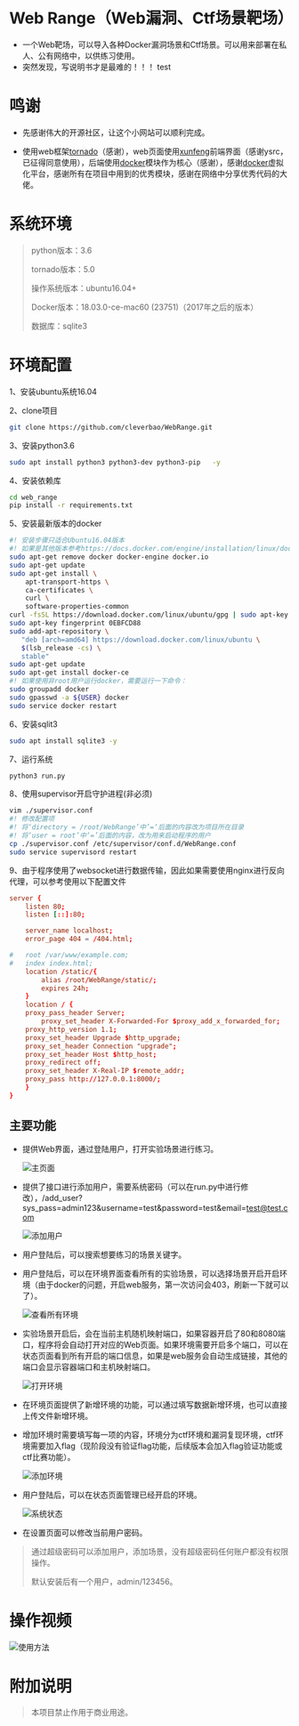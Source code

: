 # Web Range（Web漏洞、Ctf场景靶场）
* 一个Web靶场，可以导入各种Docker漏洞场景和Ctf场景。可以用来部署在私人、公有网络中，以供练习使用。
* 突然发现，写说明书才是最难的！！！
test

# 鸣谢
* 先感谢伟大的开源社区，让这个小网站可以顺利完成。

* 使用web框架[tornado](http://www.tornadoweb.org/en/stable/)（感谢），web页面使用[xunfeng](https://github.com/ysrc/xunfeng)前端界面（感谢ysrc，已征得同意使用），后端使用[docker](https://github.com/docker/docker-py)模块作为核心（感谢），感谢[docker](https://docker.com)虚拟化平台，感谢所有在项目中用到的优秀模块，感谢在网络中分享优秀代码的大佬。

# 系统环境

> python版本：3.6
>
> tornado版本：5.0
>
> 操作系统版本：ubuntu16.04+
>
> Docker版本：18.03.0-ce-mac60 (23751)（2017年之后的版本）
>
> 数据库：sqlite3



# 环境配置

1、安装ubuntu系统16.04

2、clone项目

```sh 
git clone https://github.com/cleverbao/WebRange.git
```

3、安装python3.6

``` sh 
sudo apt install python3 python3-dev python3-pip   -y
```

4、安装依赖库

``` sh
cd web_range
pip install -r requirements.txt
```

5、安装最新版本的docker

``` sh
#! 安装步骤只适合Ubuntu16.04版本
#! 如果是其他版本参考https://docs.docker.com/engine/installation/linux/docker-ce/ubuntu/
sudo apt-get remove docker docker-engine docker.io
sudo apt-get update
sudo apt-get install \
    apt-transport-https \
    ca-certificates \
    curl \
    software-properties-common
curl -fsSL https://download.docker.com/linux/ubuntu/gpg | sudo apt-key add -
sudo apt-key fingerprint 0EBFCD88
sudo add-apt-repository \
   "deb [arch=amd64] https://download.docker.com/linux/ubuntu \
   $(lsb_release -cs) \
   stable"
sudo apt-get update
sudo apt-get install docker-ce
#! 如果使用非root用户运行docker，需要运行一下命令：
sudo groupadd docker
sudo gpasswd -a ${USER} docker
sudo service docker restart
```

6、安装sqlit3

``` sh
sudo apt install sqlite3 -y 
```

7、运行系统

``` sh
python3 run.py
```

8、使用supervisor开启守护进程(非必须)

``` sh
vim ./supervisor.conf
#! 修改配置项
#! 将‘directory = /root/WebRange’中’=‘后面的内容改为项目所在目录
#! 将‘user = root’中‘=’后面的内容，改为用来启动程序的用户
cp ./supervisor.conf /etc/supervisor/conf.d/WebRange.conf
sudo service supervisord restart
```

9、由于程序使用了websocket进行数据传输，因此如果需要使用nginx进行反向代理，可以参考使用以下配置文件

``` conf
server {
    listen 80;
    listen [::]:80;

    server_name localhost;
    error_page 404 = /404.html;

#   root /var/www/example.com;
#   index index.html;
    location /static/{
        alias /root/WebRange/static/; 
        expires 24h;
    }
    location / {
	proxy_pass_header Server;
        proxy_set_header X-Forwarded-For $proxy_add_x_forwarded_for;
	proxy_http_version 1.1;
	proxy_set_header Upgrade $http_upgrade;
	proxy_set_header Connection "upgrade";
	proxy_set_header Host $http_host;
    proxy_redirect off;
    proxy_set_header X-Real-IP $remote_addr;
	proxy_pass http://127.0.0.1:8000/;
    }
}
```



## 主要功能

* 提供Web界面，通过登陆用户，打开实验场景进行练习。

  ![主页面](github_images/web_range首页图片.jpg)

* 提供了接口进行添加用户，需要系统密码（可以在run.py中进行修改），/add_user?sys_pass=admin123&username=test&password=test&email=test@test.com

  ![添加用户](github_images/web_range添加用户.jpg)

* 用户登陆后，可以搜索想要练习的场景关键字。

* 用户登陆后，可以在环境界面查看所有的实验场景，可以选择场景开启开启环境（由于docker的问题，开启web服务，第一次访问会403，刷新一下就可以了）。

  ![查看所有环境](github_images/web_range环境图片.jpg)

* 实验场景开启后，会在当前主机随机映射端口，如果容器开启了80和8080端口，程序将会自动打开对应的Web页面。如果环境需要开启多个端口，可以在状态页面看到所有开启的端口信息，如果是web服务会自动生成链接，其他的端口会显示容器端口和主机映射端口。

  ![打开环境](github_images/web_range打开环境图片.jpg)

* 在环境页面提供了新增环境的功能，可以通过填写数据新增环境，也可以直接上传文件新增环境。

* 增加环境时需要填写每一项的内容，环境分为ctf环境和漏洞复现环境，ctf环境需要加入flag（现阶段没有验证flag功能，后续版本会加入flag验证功能或ctf比赛功能）。

  ![添加环境](github_images/web_range添加环境图片.jpg)

* 用户登陆后，可以在状态页面管理已经开启的环境。

  ![系统状态](github_images/web_range状态图片.jpg)


* 在设置页面可以修改当前用户密码。

> 通过超级密码可以添加用户，添加场景，没有超级密码任何账户都没有权限操作。
>
> 默认安装后有一个用户，admin/123456。





# 操作视频



![使用方法](github_images/web_range平台使用.gif)



# 附加说明

> 本项目禁止作用于商业用途。
